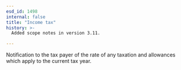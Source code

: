```yaml
---
esd_id: 1498
internal: false
title: "Income tax"
history: >-
  Added scope notes in version 3.11.

---
```


Notification to the tax payer of the rate of any taxation and allowances which apply to the current tax year.

